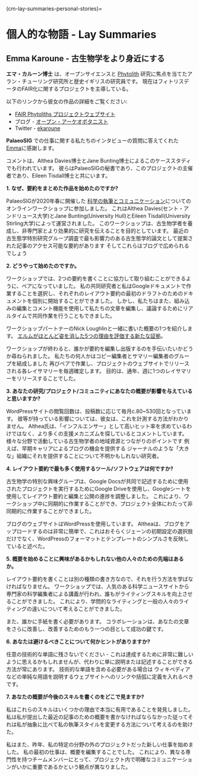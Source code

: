 (cm-lay-summaries-personal-stories)=
# 個人的な物語 - Lay Summaries

## Emma Karoune - 古生物学をより身近にする

**エマ・カルーン博士** は、オープンサイエンスと [Phytolith](https://en.wikipedia.org/wiki/Phytolith) 研究に焦点を当てたアラン・チューリング研究所と歴史イギリスの研究員です。 現在はフィトリスデータのFAIR化に関するプロジェクトを主導している。

以下のリンクから彼女の作品の詳細をご覧ください:
* [FAIR Phytoliths プロジェクトウェブサイト](https://open-phytoliths.github.io/FAIR-phytoliths/)
* ブログ - [オープン・アーケオボタニスト](https://ekaroune.github.io/The-Open-Archaeobotanist/)
* Twitter - [ekaroune](https://twitter.com/ekaroune)

**PalaeoSIG** での仕事に関する私たちのインタビューの質問に答えてくれた [Emma](https://www.britishecologicalsociety.org/membership-community/special-interest-groups/palaeoecology-group/)に感謝します。

コメントは、Althea Davies博士とJane Bunting博士によるこのケーススタディでも行われています。 彼らはPalaeoSIGの秘書であり、このプロジェクトの主催者であり、Eileen Tisdall博士と共にいます。

**1. なぜ、要約をまとめた作品を始めたのですか?**

PalaeoSIGが2020年春に開催した [科学の執筆とコミュニケーション](https://palaeosigbes.wordpress.com/2020/05/11/testing-testing/)についてのオンラインワークショップに参加しました。 これはAlthea Davies(セント・アンドリュース大学)とJane Bunting(University Hull)とEileen Tisdall(University Stirling大学)によって運営されました。 このワークショップは、古生物学者を養成し、非専門家とより効果的に研究を伝えることを目的としています。 最近の古生態学特別研究グループ調査で最も影響力のある古生態学的論文として提案された記事のアクセス可能な要約があります そしてこれらはブログで広められるでしょう


**2. どうやって始めたのですか。**

ワークショップでは、2つの要約を書くことに協力して取り組むことができるように、ペアになっていました。 私の共同研究者と私はGoogleドキュメントで作業することを選択し、それぞれのレイアウト要約の最初のドラフトのためのドキュメントを個別に開始することができました。 しかし、私たちはまた、組み込みの編集とコメント機能を使用して私たちの文章を編集し、議論するためにリアルタイムで共同作業を行うこともできました。

ワークショップパートナーのNick Loughlinと一緒に書いた概要の1つを紹介します。 [エルムがほとんど姿を消した5つの理由を評価する新たな証拠](https://palaeosigbes.wordpress.com/2020/11/18/new-evidence-to-assess-the-5-reasons-elm-almost-disappeared/)。

ワークショップが終わると、誰かが要約を編集し出版するのを手伝いたいかどうか尋ねられました。 私たちの何人かはコピー編集者とサマリー編集者のグループを結成しました 再びペアで作業し、プロジェクトのウェブサイトでリリースされる各レイサマリーを毎週確定します。 目的は、通年、週に1つのレイサマリーをリリースすることでした。

**3. あなたの研究/プロジェクト/コミュニティにあなたの概要が影響を与えていると思いますか?**

WordPressサイトの閲覧回数は、投稿数に応じて毎月c.80~530回となっています。 彼等が持っている影響については、彼女は、これを計測する方法がわかりません。 Althea氏は、「インフルエンサー」として高いヒット率を求めているわけではなく、より多くの支援メカニズムを探しているとコメントしています。 様々な分野で活動している古生物学者の地域資源とつながりのポイントです 例えば、早期キャリアによるブログの機会を提供する ジャーナルのような「大きな」組織にそれを提供することについて不明かもしれない研究者。

**4. レイアウト要約で最も多く使用するツール/ソフトウェアは何ですか?**

古生物学の特別な興味グループは、Google Docsが共同で記述するために使用されたプロジェクトを実行するためにGoogle Driveを使用し、Googleシートを使用してレイアウト要約と編集と公開の進捗を調整しました。 これにより、ワークショップ中に同期的に作業することができ、プロジェクト全体にわたって非同期的に作業することができました。

ブログのウェブサイトはWordPressを使用しています。 Altheaは、ブログをアップロードするのは非常に簡単で、これはおそらくジェーンの初期設定の選択肢だけでなく、WordPressのフォーマットとテンプレートのシンプルさを反映していると述べた。

**5. 概要を始めることに興味があるかもしれない他の人々のための先端はあるか。**

レイアウト要約を書くことは別の種類の書き方なので、それを行う方法を学ばなければなりません。 ワークショップでは、人気のある科学ニュースサイトから専門家の科学編集者による講義が行われ、誰もがライティングスキルを向上させることができました。 これにより、学問的なライティングと一般の人々のライティングの違いについて考えることができました。

また、誰かに手紙を書く必要があります。 コラボレーションは、あなたの文章をさらに改善し、改善するためのもう一つの目として成功の鍵です。

**6. あなたは避けるべきことについて何かヒントがありますか?**

任意の技術的な単語に残さないでください - これは達成するために非常に難しいように思えるかもしれませんが、代わりに単に説明または記述することができる方法が常にあります。 技術的な単語を含める必要がある場合は ウィキペディアなどの単純な用語を説明するウェブサイトへのリンクや括弧に定義を入れるべきです。


**7. あなたの概要が今後のスキルを書くのをどこで見ますか?**

私はこれらのスキルはいくつかの理由で本当に有用であることを発見しました。 私は私が提出した最近の記事のための概要を書かなければならなかった従ってそれは私が抽象に比べて私の執筆スタイルを変更する方法について考えるのを助けた。

私はまた、昨年、私の特定の分野の外のプロジェクトだった新しい仕事を始めました。 私の最初の仕事は、概要を編集することでした。 これにより、異なる専門性を持つチームメンバーにとって、プロジェクト内で明確なコミュニケーションがいかに重要であるかという観点が異なりました。
